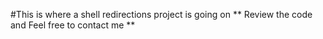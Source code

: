 #This is where a shell redirections project is going on
** Review the code and Feel free to contact me **

